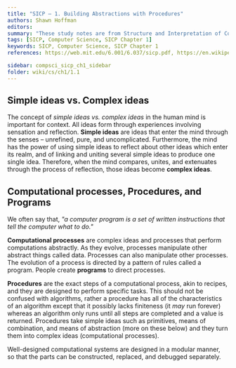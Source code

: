 ```yaml
---
title: "SICP – 1. Building Abstractions with Procedures"
authors: Shawn Hoffman
editors: 
summary: "These study notes are from Structure and Interpretation of Computer Programs - 2nd Edition (MIT Electrical Engineering and Computer Science) by Abelson, H. and Sussman, G."
tags: [SICP, Computer Science, SICP Chapter 1]
keywords: SICP, Computer Science, SICP Chapter 1
references: https://web.mit.edu/6.001/6.037/sicp.pdf, https://en.wikipedia.org/wiki/An_Essay_Concerning_Human_Understanding

sidebar: compsci_sicp_ch1_sidebar
folder: wiki/cs/ch1/1.1
---
```


## Simple ideas vs. Complex ideas

The concept of *simple ideas vs. complex ideas* in the human mind is important for context. All ideas form through experiences involving sensation and reflection. **Simple ideas** are ideas that enter the mind through the senses – unrefined, pure, and uncomplicated. Furthermore, the mind has the power of using simple ideas to reflect about other ideas which enter its realm, and of linking and uniting several simple ideas to produce one single idea. Therefore, when the mind compares, unites, and extenuates through the process of reflection, those ideas become **complex ideas**.

## Computational processes, Procedures, and Programs

We often say that, *"a computer program is a set of written instructions that tell the computer what to do."*

**Computational processes** are complex ideas and processes that perform computations abstractly. As they evolve, processes manipulate other abstract things called data. Processes can also manipulate other processes. The evolution of a process is directed by a pattern of rules called a program. People create **programs** to direct processes.

**Procedures** are the exact steps of a computational process, akin to recipes, and they are designed to perform specific tasks. This should not be confused with algorithms, rather a procedure has all of the characteristics of an algorithm except that it possibly lacks finiteness (it *may* run forever) whereas an algorithm only runs until all steps are completed and a value is returned. Procedures take simple ideas such as primitives, means of combination, and means of abstraction (more on these below) and they turn them into complex ideas (computational processes).

Well-designed computational systems are designed in a modular manner, so that the parts can be constructed, replaced, and debugged separately.
